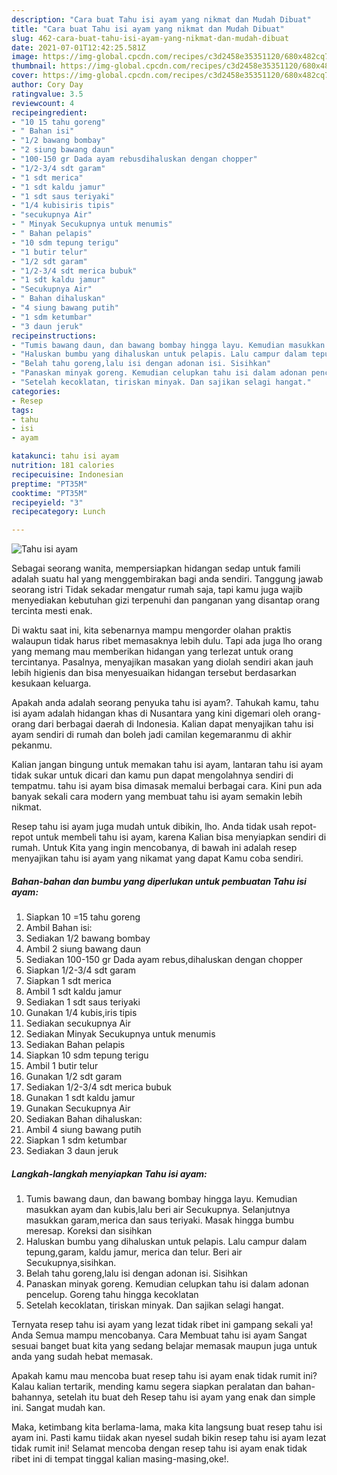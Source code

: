 ```yaml
---
description: "Cara buat Tahu isi ayam yang nikmat dan Mudah Dibuat"
title: "Cara buat Tahu isi ayam yang nikmat dan Mudah Dibuat"
slug: 462-cara-buat-tahu-isi-ayam-yang-nikmat-dan-mudah-dibuat
date: 2021-07-01T12:42:25.581Z
image: https://img-global.cpcdn.com/recipes/c3d2458e35351120/680x482cq70/tahu-isi-ayam-foto-resep-utama.jpg
thumbnail: https://img-global.cpcdn.com/recipes/c3d2458e35351120/680x482cq70/tahu-isi-ayam-foto-resep-utama.jpg
cover: https://img-global.cpcdn.com/recipes/c3d2458e35351120/680x482cq70/tahu-isi-ayam-foto-resep-utama.jpg
author: Cory Day
ratingvalue: 3.5
reviewcount: 4
recipeingredient:
- "10 15 tahu goreng"
- " Bahan isi"
- "1/2 bawang bombay"
- "2 siung bawang daun"
- "100-150 gr Dada ayam rebusdihaluskan dengan chopper"
- "1/2-3/4 sdt garam"
- "1 sdt merica"
- "1 sdt kaldu jamur"
- "1 sdt saus teriyaki"
- "1/4 kubisiris tipis"
- "secukupnya Air"
- " Minyak Secukupnya untuk menumis"
- " Bahan pelapis"
- "10 sdm tepung terigu"
- "1 butir telur"
- "1/2 sdt garam"
- "1/2-3/4 sdt merica bubuk"
- "1 sdt kaldu jamur"
- "Secukupnya Air"
- " Bahan dihaluskan"
- "4 siung bawang putih"
- "1 sdm ketumbar"
- "3 daun jeruk"
recipeinstructions:
- "Tumis bawang daun, dan bawang bombay hingga layu. Kemudian masukkan ayam dan kubis,lalu beri air Secukupnya. Selanjutnya masukkan garam,merica dan saus teriyaki. Masak hingga bumbu meresap. Koreksi dan sisihkan"
- "Haluskan bumbu yang dihaluskan untuk pelapis. Lalu campur dalam tepung,garam, kaldu jamur, merica dan telur. Beri air Secukupnya,sisihkan."
- "Belah tahu goreng,lalu isi dengan adonan isi. Sisihkan"
- "Panaskan minyak goreng. Kemudian celupkan tahu isi dalam adonan pencelup. Goreng tahu hingga kecoklatan"
- "Setelah kecoklatan, tiriskan minyak. Dan sajikan selagi hangat."
categories:
- Resep
tags:
- tahu
- isi
- ayam

katakunci: tahu isi ayam 
nutrition: 181 calories
recipecuisine: Indonesian
preptime: "PT35M"
cooktime: "PT35M"
recipeyield: "3"
recipecategory: Lunch

---
```



![Tahu isi ayam](https://img-global.cpcdn.com/recipes/c3d2458e35351120/680x482cq70/tahu-isi-ayam-foto-resep-utama.jpg)

Sebagai seorang wanita, mempersiapkan hidangan sedap untuk famili adalah suatu hal yang menggembirakan bagi anda sendiri. Tanggung jawab seorang istri Tidak sekadar mengatur rumah saja, tapi kamu juga wajib menyediakan kebutuhan gizi terpenuhi dan panganan yang disantap orang tercinta mesti enak.

Di waktu  saat ini, kita sebenarnya mampu mengorder olahan praktis walaupun tidak harus ribet memasaknya lebih dulu. Tapi ada juga lho orang yang memang mau memberikan hidangan yang terlezat untuk orang tercintanya. Pasalnya, menyajikan masakan yang diolah sendiri akan jauh lebih higienis dan bisa menyesuaikan hidangan tersebut berdasarkan kesukaan keluarga. 



Apakah anda adalah seorang penyuka tahu isi ayam?. Tahukah kamu, tahu isi ayam adalah hidangan khas di Nusantara yang kini digemari oleh orang-orang dari berbagai daerah di Indonesia. Kalian dapat menyajikan tahu isi ayam sendiri di rumah dan boleh jadi camilan kegemaranmu di akhir pekanmu.

Kalian jangan bingung untuk memakan tahu isi ayam, lantaran tahu isi ayam tidak sukar untuk dicari dan kamu pun dapat mengolahnya sendiri di tempatmu. tahu isi ayam bisa dimasak memalui berbagai cara. Kini pun ada banyak sekali cara modern yang membuat tahu isi ayam semakin lebih nikmat.

Resep tahu isi ayam juga mudah untuk dibikin, lho. Anda tidak usah repot-repot untuk membeli tahu isi ayam, karena Kalian bisa menyiapkan sendiri di rumah. Untuk Kita yang ingin mencobanya, di bawah ini adalah resep menyajikan tahu isi ayam yang nikamat yang dapat Kamu coba sendiri.

<!--inarticleads1-->

##### Bahan-bahan dan bumbu yang diperlukan untuk pembuatan Tahu isi ayam:

1. Siapkan 10 =15 tahu goreng
1. Ambil  Bahan isi:
1. Sediakan 1/2 bawang bombay
1. Ambil 2 siung bawang daun
1. Sediakan 100-150 gr Dada ayam rebus,dihaluskan dengan chopper
1. Siapkan 1/2-3/4 sdt garam
1. Siapkan 1 sdt merica
1. Ambil 1 sdt kaldu jamur
1. Sediakan 1 sdt saus teriyaki
1. Gunakan 1/4 kubis,iris tipis
1. Sediakan secukupnya Air
1. Sediakan  Minyak Secukupnya untuk menumis
1. Sediakan  Bahan pelapis
1. Siapkan 10 sdm tepung terigu
1. Ambil 1 butir telur
1. Gunakan 1/2 sdt garam
1. Sediakan 1/2-3/4 sdt merica bubuk
1. Gunakan 1 sdt kaldu jamur
1. Gunakan Secukupnya Air
1. Sediakan  Bahan dihaluskan:
1. Ambil 4 siung bawang putih
1. Siapkan 1 sdm ketumbar
1. Sediakan 3 daun jeruk




<!--inarticleads2-->

##### Langkah-langkah menyiapkan Tahu isi ayam:

1. Tumis bawang daun, dan bawang bombay hingga layu. Kemudian masukkan ayam dan kubis,lalu beri air Secukupnya. Selanjutnya masukkan garam,merica dan saus teriyaki. Masak hingga bumbu meresap. Koreksi dan sisihkan
1. Haluskan bumbu yang dihaluskan untuk pelapis. Lalu campur dalam tepung,garam, kaldu jamur, merica dan telur. Beri air Secukupnya,sisihkan.
1. Belah tahu goreng,lalu isi dengan adonan isi. Sisihkan
1. Panaskan minyak goreng. Kemudian celupkan tahu isi dalam adonan pencelup. Goreng tahu hingga kecoklatan
1. Setelah kecoklatan, tiriskan minyak. Dan sajikan selagi hangat.




Ternyata resep tahu isi ayam yang lezat tidak ribet ini gampang sekali ya! Anda Semua mampu mencobanya. Cara Membuat tahu isi ayam Sangat sesuai banget buat kita yang sedang belajar memasak maupun juga untuk anda yang sudah hebat memasak.

Apakah kamu mau mencoba buat resep tahu isi ayam enak tidak rumit ini? Kalau kalian tertarik, mending kamu segera siapkan peralatan dan bahan-bahannya, setelah itu buat deh Resep tahu isi ayam yang enak dan simple ini. Sangat mudah kan. 

Maka, ketimbang kita berlama-lama, maka kita langsung buat resep tahu isi ayam ini. Pasti kamu tiidak akan nyesel sudah bikin resep tahu isi ayam lezat tidak rumit ini! Selamat mencoba dengan resep tahu isi ayam enak tidak ribet ini di tempat tinggal kalian masing-masing,oke!.

